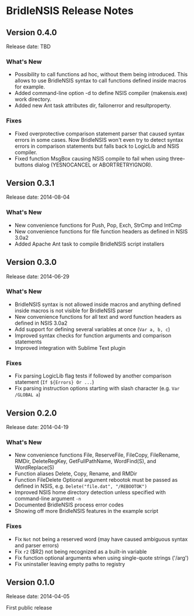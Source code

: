 ﻿# BridleNSIS Release Notes

## Version 0.4.0

Release date: TBD

### What's New

*   Possibility to call functions ad hoc, without them being introduced. This allows to use BridleNSIS syntax to call functions defined inside macros for example.
*   Added command-line option -d <directory> to define NSIS compiler (makensis.exe) work directory.
*   Added new Ant task attributes dir, failonerror and resultproperty.

### Fixes

*   Fixed overprotective comparison statement parser that caused syntax errors in some cases. Now BridleNSIS won't even try to detect syntax errors in comparison statements but falls back to LogicLib and NSIS compiler.
*   Fixed function MsgBox causing NSIS compile to fail when using three-buttons dialog (YESNOCANCEL or ABORTRETRYIGNOR).


## Version 0.3.1

Release date: 2014-08-04

### What's New

*   New convenience functions for Push, Pop, Exch, StrCmp and IntCmp
*   New convenience functions for file function headers as defined in NSIS 3.0a2
*   Added Apache Ant task to compile BridleNSIS script installers

## Version 0.3.0

Release date: 2014-06-29

### What's New

*   BridleNSIS syntax is not allowed inside macros and anything defined inside macros is not visible for BridleNSIS parser
*   New convenience functions for all text and word function headers as defined in NSIS 3.0a2
*   Add support for defining several variables at once (`Var a, b, c`)
*   Improved syntax checks for function arguments and comparison statements
*   Improved integration with Sublime Text plugin

### Fixes

*   Fix parsing LogicLib flag tests if followed by another comparison statement (`If ${Errors} Or ...`)
*   Fix parsing instruction options starting with slash character (e.g. `Var /GLOBAL a`)

## Version 0.2.0

Release date: 2014-04-19

### What's New

*   New convenience functions File, ReserveFile, FileCopy, FileRename, RMDir, DeleteRegKey, GetFullPathName, WordFind(S), and WordReplace(S)
*   Function aliases Delete, Copy, Rename, and RMDir
*   Function FileDelete Optional argument rebootok must be passed as defined in NSIS, e.g. `Delete("file.dat", "/REBOOTOK")`
*   Improved NSIS home directory detection unless specified with command-line argument `-n`
*   Documented BridleNSIS process error codes
*   Showing off more BridleNSIS features in the example script

### Fixes

*   Fix `Not` not being a reserved word (may have caused ambiguous syntax and parser errors)
*   Fix `r2` ($R2) not being recognized as a built-in variable
*   Fix function optional arguments when using single-quote strings ('/arg')
*   Fix uninstaller leaving empty paths to registry

## Version 0.1.0

Release date: 2014-04-05

First public release

